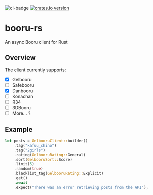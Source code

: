 ![ci-badge][] [![crates.io version]][crates.io link] 
# booru-rs
An async Booru client for Rust

##  Overview
The client currently supports:
- [x] Gelbooru
- [ ] Safebooru
- [x] Danbooru
- [ ] Konachan
- [ ] R34
- [ ] 3DBooru
- [ ] More... ?

## Example
```rust
let posts = GelbooruClient::builder()
    .tag("kafuu_chino")
    .tag("2girls")
    .rating(GelbooruRating::General)
    .sort(GelbooruSort::Score)
    .limit(5)
    .random(true)
    .blacklist_tag(GelbooruRating::Explicit)
    .get()
    .await
    .expect("There was an error retrieving posts from the API");
```

[ci-badge]: https://img.shields.io/github/actions/workflow/status/ajiiisai/booru-rs/ci.yml?branch=main
[crates.io link]: https://crates.io/crates/booru-rs
[crates.io version]: https://img.shields.io/crates/v/booru-rs.svg?style=flat-square
